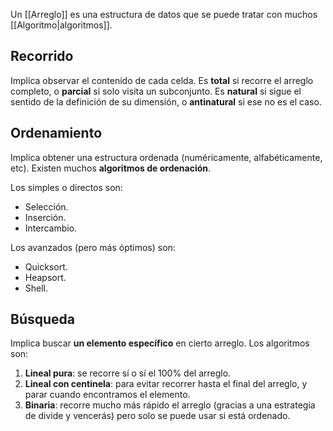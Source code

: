 Un [[Arreglo]] es una estructura de datos que se puede tratar con muchos [[Algoritmo|algoritmos]].

## Recorrido

Implica observar el contenido de cada celda. Es **total** si recorre el arreglo completo, o **parcial** si solo visita un subconjunto. Es **natural** si sigue el sentido de la definición de su dimensión, o **antinatural** si ese no es el caso.

## Ordenamiento

Implica obtener una estructura ordenada (numéricamente, alfabéticamente, etc). Existen muchos **algoritmos de ordenación**.

Los simples o directos son:

- Selección.
- Inserción.
- Intercambio.

Los avanzados (pero más óptimos) son:

- Quicksort.
- Heapsort.
- Shell.

## Búsqueda

Implica buscar **un elemento específico** en cierto arreglo. Los algoritmos son:

1. **Lineal pura**: se recorre sí o sí el 100% del arreglo.
2. **Lineal con centinela**: para evitar recorrer hasta el final del arreglo, y parar cuando encontramos el elemento.
3. **Binaria**: recorre mucho más rápido el arreglo (gracias a una estrategia de divide y vencerás) pero solo se puede usar si está ordenado.
